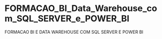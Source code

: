 # FORMACAO_BI_Data_Warehouse_com_SQL_SERVER_e_POWER_BI
FORMACAO BI E DATA WAREHOUSE COM SQL SERVER E POWER BI
